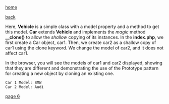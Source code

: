 [home](./page01.md)

[back](./page04.md)

Here, **Vehicle** is a simple class with a model property and a method to get this model. 
**Car** extends **Vehicle** and implements the *magic* method **__clone()** to allow the *shallow* copying of its instances. 
In the **index.php**, we first create a Car object, car1. 
Then, we create car2 as a shallow copy of car1 using the clone keyword. We change the model of car2, and it does not affect car1.

In the browser, you will see the models of car1 and car2 displayed, showing that they are different and demonstrating the use of the Prototype pattern for creating a new object by cloning an existing one.

```
Car 1 Model: BMW
Car 2 Model: Audi
```

[page 6](./page06.md)
